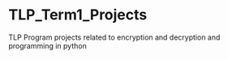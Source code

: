 # TLP_Term1_Projects
TLP Program projects related to encryption and decryption and programming in python
